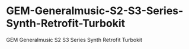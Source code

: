 # GEM-Generalmusic-S2-S3-Series-Synth-Retrofit-Turbokit
GEM Generalmusic S2 S3 Series Synth Retrofit Turbokit
